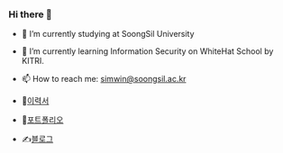 ### Hi there 👋

- 🔭 I’m currently studying at SoongSil University
- 🌱 I’m currently learning Information Security on WhiteHat School by KITRI.
- 📫 How to reach me: simwin@soongsil.ac.kr

- 📝[이력서](https://www.notion.so/Jaeman-Shim-1f860db79f4d80d6a105c9a3c2fd67f4?pvs=4)
- 📑[포트폴리오]()
- ✍️[블로그](https://jaeman1.github.io/)
